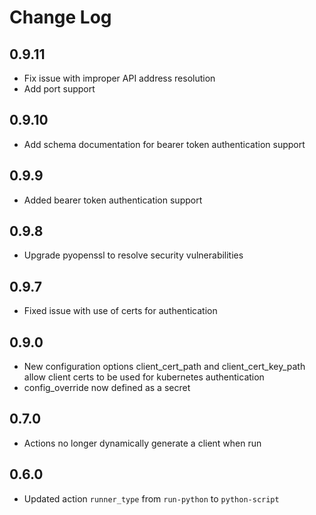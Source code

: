 # Change Log

## 0.9.11
- Fix issue with improper API address resolution
- Add port support

## 0.9.10
- Add schema documentation for bearer token authentication support

## 0.9.9

- Added bearer token authentication support

## 0.9.8

- Upgrade pyopenssl to resolve security vulnerabilities

## 0.9.7

- Fixed issue with use of certs for authentication

## 0.9.0

- New configuration options client_cert_path and client_cert_key_path
  allow client certs to be used for kubernetes authentication
- config_override now defined as a secret

## 0.7.0

- Actions no longer dynamically generate a client when run

## 0.6.0

- Updated action `runner_type` from `run-python` to `python-script`

